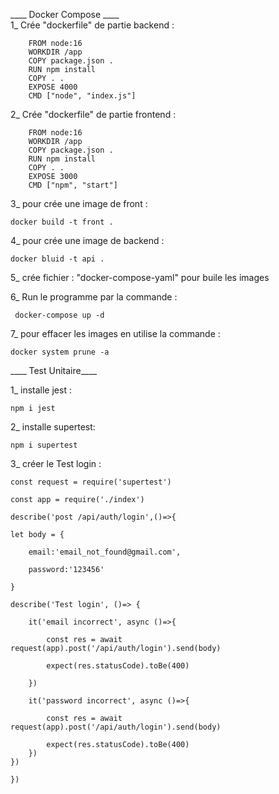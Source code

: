    ____ Docker Compose ____    
1_ Crée "dockerfile" de partie backend :

        FROM node:16
        WORKDIR /app
        COPY package.json .
        RUN npm install
        COPY . .
        EXPOSE 4000
        CMD ["node", "index.js"]

2_ Crée "dockerfile" de partie frontend :

        FROM node:16
        WORKDIR /app
        COPY package.json .
        RUN npm install
        COPY . .
        EXPOSE 3000
        CMD ["npm", "start"]

3_ pour crée une image de front : 

    docker build -t front .

4_ pour crée une image de backend : 

    docker bluid -t api .

5_ crée fichier : "docker-compose-yaml" pour buile les images  

6_ Run le programme par la commande : 

     docker-compose up -d

7_ pour effacer les images en utilise la commande : 

    docker system prune -a

____ Test Unitaire____

1_ installe jest :

    npm i jest

2_ installe supertest:

    npm i supertest

3_ créer le Test login :
    
    const request = require('supertest')

    const app = require('./index')

    describe('post /api/auth/login',()=>{
 
    let body = {
    
        email:'email_not_found@gmail.com',
        
        password:'123456'
        
    }
    
    describe('Test login', ()=> {
    
        it('email incorrect', async ()=>{
        
            const res = await request(app).post('/api/auth/login').send(body)
            
            expect(res.statusCode).toBe(400)
            
        })
        
        it('password incorrect', async ()=>{
        
            const res = await request(app).post('/api/auth/login').send(body)
            
            expect(res.statusCode).toBe(400)
        })
    })

    })
